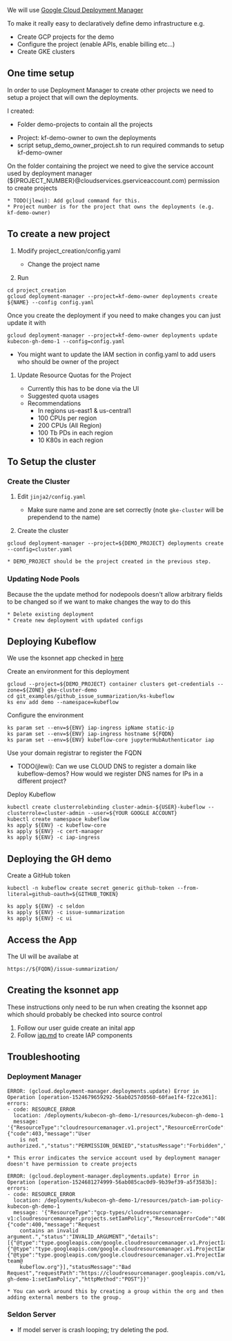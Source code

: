 We will use [Google Cloud Deployment Manager](https://cloud.google.com/deployment-manager/docs/configuration/supported-resource-types)

To make it really easy to declaratively define demo infrastructure e.g.

  - Create GCP projects for the demo
  - Configure the project (enable APIs, enable billing etc...)
  - Create GKE clusters


 ## One time setup

In order to use Deployment Manager to create other projects we need to setup a project that will own the deployments.

I created:
  * Folder demo-projects to contain all the projects
  - Project: kf-demo-owner to own the deployments
  - script setup_demo_owner_project.sh to run required commands to setup kf-demo-owner

On the folder containing the project we need to give the service account used by deployment manager (${PROJECT_NUMBER}@cloudservices.gserviceaccount.com) 
permission to create projects

	* TODO(jlewi): Add gcloud command for this.
	* Project number is for the project that owns the deployments (e.g. kf-demo-owner)

## To create a new project

1. Modify project_creation/config.yaml

	* Change the project name

1. Run

```
cd project_creation
gcloud deployment-manager --project=kf-demo-owner deployments create ${NAME} --config config.yaml
```

Once you create the deployment if you need to make changes you can just update it with

```
gcloud deployment-manager --project=kf-demo-owner deployments update kubecon-gh-demo-1 --config=config.yaml
```


* You might want to update the IAM section in config.yaml to add users who should be owner of the project

1. Update Resource Quotas for the Project

	* Currently this has to be done via the UI
	* Suggested quota usages
	* Recommendations
		* In regions us-east1 & us-central1
		* 100 CPUs per region
		* 200 CPUs (All Region)
		* 100 Tb PDs in each region
		* 10 K80s in each region

## To Setup the cluster

### Create the Cluster
1. Edit `jinja2/config.yaml`

	* Make sure name and zone are set correctly (note `gke-cluster` will be prependend to the name)

1. Create the cluster

```
gcloud deployment-manager --project=${DEMO_PROJECT} deployments create --config=cluster.yaml
```

	* DEMO_PROJECT should be the project created in the previous step.

### Updating Node Pools
Because the the update method for nodepools doesn't allow arbitrary fields to be changed so if we want to make changes the way to do this

	* Delete existing deployment
	* Create new deployment with updated configs


## Deploying Kubeflow

We use the ksonnet app checked in [here](https://github.com/kubeflow/examples/tree/master/github_issue_summarization/ks-kubeflow)

Create an environment for this deployment

```
gcloud --project=${DEMO_PROJECT} container clusters get-credentials --zone=${ZONE} gke-cluster-demo
cd git_examples/github_issue_summarization/ks-kubeflow
ks env add demo --namespace=kubeflow
```

Configure the environment

```
ks param set --env=${ENV} iap-ingress ipName static-ip
ks param set --env=${ENV} iap-ingress hostname ${FQDN}
ks param set --env=${ENV} kubeflow-core jupyterHubAuthenticator iap
```

Use your domain registrar to register the FQDN

   * TODO(jlewi): Can we use CLOUD DNS to register a domain like kubeflow-demos? How would we register DNS names for IPs in a different
     project?

Deploy Kubeflow

```
kubectl create clusterrolebinding cluster-admin-${USER}-kubeflow --clusterrole=cluster-admin --user=${YOUR GOOGLE ACCOUNT}
kubectl create namespace kubeflow
ks apply ${ENV} -c kubeflow-core
ks apply ${ENV} -c cert-manager
ks apply ${ENV} -c iap-ingress
``````

## Deploying the GH demo

Create a GitHub token

```
kubectl -n kubeflow create secret generic github-token --from-literal=github-oauth=${GITHUB_TOKEN}
```

```
ks apply ${ENV} -c seldon
ks apply ${ENV} -c issue-summarization
ks apply ${ENV} -c ui
```

## Access the App

The UI will be availabe at 

```
https://${FQDN}/issue-summarization/
```

## Creating the ksonnet app 

These instructions only need to be run when creating the ksonnet app which should probably be checked into source control

1. Follow our user guide create an inital app
1. Follow [iap.md](https://github.com/kubeflow/kubeflow/blob/master/docs/gke/iap.md) to create IAP components

## Troubleshooting

### Deployment Manager

```
ERROR: (gcloud.deployment-manager.deployments.update) Error in Operation [operation-1524679659292-56ab0257d0560-60fae1f4-f22ce361]: errors:
- code: RESOURCE_ERROR
  location: /deployments/kubecon-gh-demo-1/resources/kubecon-gh-demo-1
  message: '{"ResourceType":"cloudresourcemanager.v1.project","ResourceErrorCode":"403","ResourceErrorMessage":{"code":403,"message":"User
    is not authorized.","status":"PERMISSION_DENIED","statusMessage":"Forbidden","requestPath":"https://cloudresourcemanager.googleapis.com/v1/projects","httpMethod":"POST"}}'

```

	* This error indicates the service account used by deployment manager doesn't have permission to create projects


```
ERROR: (gcloud.deployment-manager.deployments.update) Error in Operation [operation-1524681274999-56ab085cac0d9-9b39ef39-a5f3583b]: errors:
- code: RESOURCE_ERROR
  location: /deployments/kubecon-gh-demo-1/resources/patch-iam-policy-kubecon-gh-demo-1
  message: '{"ResourceType":"gcp-types/cloudresourcemanager-v1:cloudresourcemanager.projects.setIamPolicy","ResourceErrorCode":"400","ResourceErrorMessage":{"code":400,"message":"Request
    contains an invalid argument.","status":"INVALID_ARGUMENT","details":[{"@type":"type.googleapis.com/google.cloudresourcemanager.v1.ProjectIamPolicyError","type":"ORG_MUST_INVITE_EXTERNAL_OWNERS","member":"user:vishnuk@google.com","role":"roles/owner"},{"@type":"type.googleapis.com/google.cloudresourcemanager.v1.ProjectIamPolicyError","type":"ORG_MUST_INVITE_EXTERNAL_OWNERS","member":"user:aronchick@google.com","role":"roles/owner"},{"@type":"type.googleapis.com/google.cloudresourcemanager.v1.ProjectIamPolicyError","member":"group:google-team@
    kubeflow.org"}],"statusMessage":"Bad Request","requestPath":"https://cloudresourcemanager.googleapis.com/v1/projects/kubecon-gh-demo-1:setIamPolicy","httpMethod":"POST"}}'
```
	* You can work around this by creating a group within the org and then adding external members to the group.

### Seldon Server

* If model server is crash looping; try deleting the pod.
